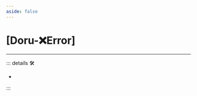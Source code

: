 ```yaml
---
aside: false
---
```

# <py>[<labor>Doru</labor>-❌<error>Error</error>]</py>

---

<!-- =================================================== -->
<!-- =================================================== -->
<!-- =================================================== -->
<!-- =================================================== -->
<!-- =================================================== -->
::: details 🛠

-

:::
